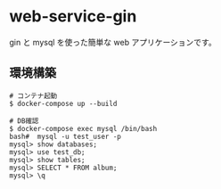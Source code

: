 # web-service-gin

gin と mysql を使った簡単な web アプリケーションです。

## 環境構築

```bash:
# コンテナ起動
$ docker-compose up --build

# DB確認
$ docker-compose exec mysql /bin/bash
bash#  mysql -u test_user -p
mysql> show databases;
mysql> use test_db;
mysql> show tables;
mysql> SELECT * FROM album;
mysql> \q
```
